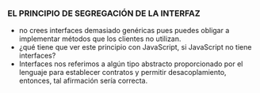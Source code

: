 ### EL PRINCIPIO DE SEGREGACIÓN DE LA INTERFAZ
* no crees interfaces demasiado genéricas pues puedes obligar a implementar métodos que los clientes no utilizan.
* ¿qué tiene que ver este principio con JavaScript, si JavaScript no tiene interfaces?
* Interfaces nos referimos a algún tipo abstracto proporcionado por el lenguaje para establecer contratos y permitir desacoplamiento, entonces, tal afirmación sería correcta.

